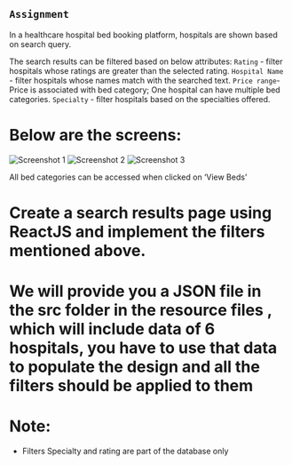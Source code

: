 ## `Assignment`

In a healthcare hospital bed booking platform, hospitals are shown based on search query. 

The search results can be filtered based on below attributes:
`Rating` - filter hospitals whose ratings are greater than the selected rating.
`Hospital Name` - filter hospitals whose names match with the searched text.
`Price range`- Price is associated with bed category; One hospital can have multiple bed categories. 
`Specialty` - filter hospitals based on the specialties offered.

# Below are the screens:

![Screenshot 1](https://ik.imagekit.io/hbj42mvqwv/screenshot1_JERIYffvU.JPG)
![Screenshot 2](https://ik.imagekit.io/hbj42mvqwv/screenshot2_eFYDSc9Dv.JPG)
![Screenshot 3](https://ik.imagekit.io/hbj42mvqwv/screenshot3_lFcAw8Lq27.JPG)

All bed categories can be accessed when clicked on ‘View Beds’

# Create a search results page using ReactJS and implement the filters mentioned above.

# We will provide you a JSON file in the src folder in the resource files , which will include data of 6 hospitals, you have to use that data to populate the design and all the filters should be applied to them


# Note:
* Filters Specialty and rating are part of the database only

